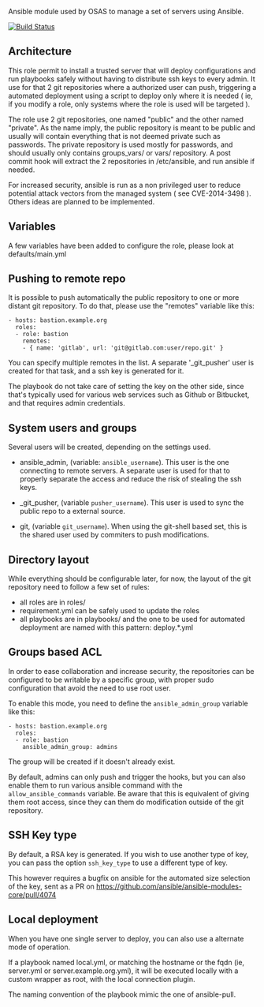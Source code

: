Ansible module used by OSAS to manage a set of servers using Ansible.

[![Build Status](https://travis-ci.org/OSAS/ansible-role-ansible_bastion.svg?branch=master)](https://travis-ci.org/OSAS/ansible-role-ansible_bastion)

Architecture
------------

This role permit to install a trusted server that will deploy configurations
and run playbooks safely without having to distribute ssh keys to every admin.
It use for that 2 git repositories where a authorized user can push,
triggering a automated deployment using a script to deploy only where it is
needed ( ie, if you modify a role, only systems where the role is used will be
targeted ).

The role use 2 git repositories, one named "public" and the other named
"private". As the name imply, the public repository is meant to be public and
usually will contain everything that is not deemed private such as passwords. The
private repository is used mostly for passwords, and should usually only
contains groups_vars/ or vars/ repository. A post commit hook will extract
the 2 repositories in /etc/ansible, and run ansible if needed.

For increased security, ansible is run as a non privileged user to reduce
potential attack vectors from the managed system ( see CVE-2014-3498 ).
Others ideas are planned to be implemented.

Variables
---------

A few variables have been added to configure the role, please look at
defaults/main.yml

Pushing to remote repo
----------------------

It is possible to push automatically the public repository to one or more
distant git repository. To do that, please use the "remotes" variable like this:

```
- hosts: bastion.example.org
  roles:
  - role: bastion
    remotes:
    - { name: 'gitlab', url: 'git@gitlab.com:user/repo.git' }
```

You can specify multiple remotes in the list. A separate '_git_pusher' user is created
for that task, and a ssh key is generated for it.

The playbook do not take care of setting the key on the other side, since that's typically
used for various web services such as Github or Bitbucket, and that requires admin credentials.

System users and groups
-----------------------

Several users will be created, depending on the settings used.

* ansible_admin, (variable: `ansible_username`). This user is the
one connecting to remote servers. A separate user is used for that to
properly separate the access and reduce the risk of stealing the ssh keys.

* _git_pusher, (variable `pusher_username`). This user is used to sync the public
repo to a external source.

* git, (variable `git_username`). When using the git-shell based set, this is the
shared user used by commiters to push modifications.

Directory layout
----------------

While everything should be configurable later, for now, the layout of the git
repository need to follow a few set of rules:

 - all roles are in roles/
 - requirement.yml can be safely used to update the roles
 - all playbooks are in playbooks/ and the one to be used for automated deployment
   are named with this pattern: deploy.\*.yml

Groups based ACL
----------------

In order to ease collaboration and increase security, the repositories can be configured
to be writable by a specific group, with proper sudo configuration that avoid the need to use
root user.

To enable this mode, you need to define the `ansible_admin_group` variable like this:

```
- hosts: bastion.example.org
  roles:
  - role: bastion
    ansible_admin_group: admins
```

The group will be created if it doesn't already exist.

By default, admins can only push and trigger the hooks, but you can also enable them
to run various ansible command with the `allow_ansible_commands` variable. Be aware that
this is equivalent of giving them root access, since they can them do modification outside
of the git repository.

SSH Key type
------------

By default, a RSA key is generated. If you wish to use another type of key, you can pass
the option `ssh_key_type` to use a different type of key.

This however requires a bugfix on ansible for the automated size selection of the key,
sent as a PR on https://github.com/ansible/ansible-modules-core/pull/4074

Local deployment
----------------

When you have one single server to deploy, you can also use a alternate mode of operation.

If a playbook named local.yml, or matching the hostname or the fqdn (ie, server.yml or
server.example.org.yml), it will be executed locally with a custom wrapper as root, with
the local connection plugin.

The naming convention of the playbook mimic the one of ansible-pull.
